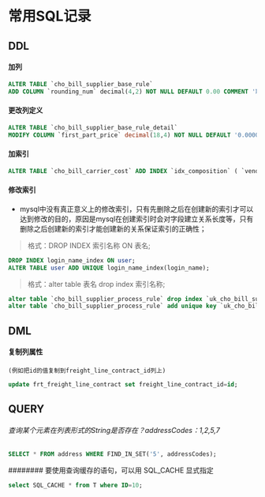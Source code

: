 # 常用SQL记录
## DDL
#### 加列
```sql
ALTER TABLE `cho_bill_supplier_base_rule`
ADD COLUMN `rounding_num` decimal(4,2) NOT NULL DEFAULT 0.00 COMMENT '取整系数' ;
```

#### 更改列定义
```sql
ALTER TABLE `cho_bill_supplier_base_rule_detail` 
MODIFY COLUMN `first_part_price` decimal(18,4) NOT NULL DEFAULT '0.0000' COMMENT '首重费用'; 
```

#### 加索引
```sql
ALTER TABLE `cho_bill_carrier_cost` ADD INDEX `idx_composition` ( `vendor_order_no` );
```

#### 修改索引
- mysql中没有真正意义上的修改索引，只有先删除之后在创建新的索引才可以达到修改的目的，原因是mysql在创建索引时会对字段建立关系长度等，只有删除之后创建新的索引才能创建新的关系保证索引的正确性；
> 格式：DROP INDEX 索引名称 ON 表名;
```sql
DROP INDEX login_name_index ON user; 
ALTER TABLE user ADD UNIQUE login_name_index(login_name);
```
> 格式：alter table 表名 drop index 索引名称;
```sql
alter table `cho_bill_supplier_process_rule` drop index `uk_cho_bill_supplier_process_rule`;
alter table `cho_bill_supplier_process_rule` add unique key `uk_cho_bill_supplier_process_rule` (`operation_owner_code`,`province_code`,`city_code`,`region_code`,`node_code_to`,`order_type`,`cost_type`,`pay_type`);
```



## DML

#### 复制列属性
    (例如把id的值复制到freight_line_contract_id列上)
```sql
update frt_freight_line_contract set freight_line_contract_id=id;
```


## QUERY
###### 查询某个元素在列表形式的String是否存在？addressCodes：1,2,5,7
```sql
SELECT * FROM address WHERE FIND_IN_SET('5', addressCodes);
```


######## 要使用查询缓存的语句，可以用 SQL_CACHE 显式指定
```sql
select SQL_CACHE * from T where ID=10;
```

